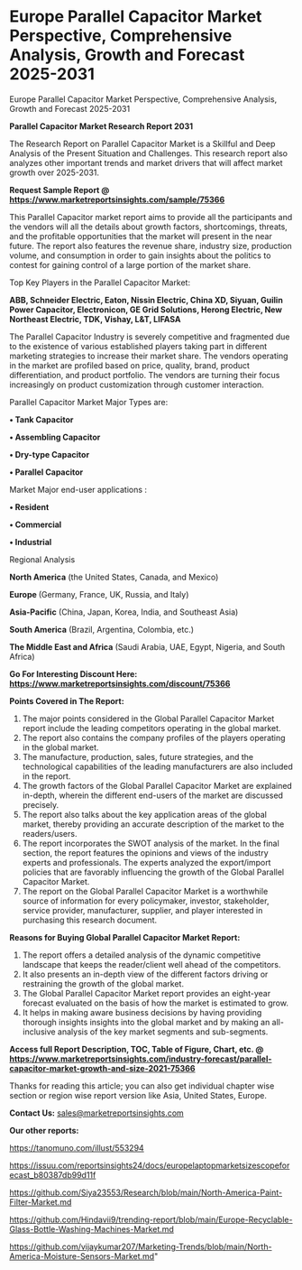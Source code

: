 # Europe Parallel Capacitor Market Perspective, Comprehensive Analysis, Growth and Forecast 2025-2031
 Europe Parallel Capacitor Market Perspective, Comprehensive Analysis, Growth and Forecast 2025-2031

<strong>Parallel Capacitor Market Research Report 2031</strong>

The Research Report on Parallel Capacitor Market is a Skillful and Deep Analysis of the Present Situation and Challenges. This research report also analyzes other important trends and market drivers that will affect market growth over 2025-2031.

<strong>Request Sample Report @ <a href=https://www.marketreportsinsights.com/sample/75366>https://www.marketreportsinsights.com/sample/75366</a></strong>

This Parallel Capacitor market report aims to provide all the participants and the vendors will all the details about growth factors, shortcomings, threats, and the profitable opportunities that the market will present in the near future. The report also features the revenue share, industry size, production volume, and consumption in order to gain insights about the politics to contest for gaining control of a large portion of the market share.

Top Key Players in the Parallel Capacitor Market:

<strong>ABB, Schneider Electric, Eaton, Nissin Electric, China XD, Siyuan, Guilin Power Capacitor, Electronicon, GE Grid Solutions, Herong Electric, New Northeast Electric, TDK, Vishay, L&T, LIFASA</strong>

The Parallel Capacitor Industry is severely competitive and fragmented due to the existence of various established players taking part in different marketing strategies to increase their market share. The vendors operating in the market are profiled based on price, quality, brand, product differentiation, and product portfolio. The vendors are turning their focus increasingly on product customization through customer interaction.

Parallel Capacitor Market Major Types are:

<strong>• Tank Capacitor

• Assembling Capacitor

• Dry-type Capacitor

• Parallel Capacitor</strong>

Market Major end-user applications :

<strong>• Resident

• Commercial

• Industrial</strong>

Regional Analysis

</u><strong><b>North America</b></strong> (the United States, Canada, and Mexico)

<strong><b>Europe </b></strong>(Germany, France, UK, Russia, and Italy)

<strong><b>Asia-Pacific</b></strong> (China, Japan, Korea, India, and Southeast Asia)

<strong><b>South America</b></strong> (Brazil, Argentina, Colombia, etc.)

<strong><b>The Middle East and Africa</b></strong> (Saudi Arabia, UAE, Egypt, Nigeria, and South Africa)

<strong>Go For Interesting Discount Here: <a href=https://www.marketreportsinsights.com/discount/75366>https://www.marketreportsinsights.com/discount/75366</a></strong>

<strong>Points Covered in The Report:</strong>
<ol>
  <li>The major points considered in the Global Parallel Capacitor Market report include the leading competitors operating in the global market.</li>
  <li>The report also contains the company profiles of the players operating in the global market.</li>
  <li>The manufacture, production, sales, future strategies, and the technological capabilities of the leading manufacturers are also included in the report.</li>
  <li>The growth factors of the Global Parallel Capacitor Market are explained in-depth, wherein the different end-users of the market are discussed precisely.</li>
  <li>The report also talks about the key application areas of the global market, thereby providing an accurate description of the market to the readers/users.</li>
  <li>The report incorporates the SWOT analysis of the market. In the final section, the report features the opinions and views of the industry experts and professionals. The experts analyzed the export/import policies that are favorably influencing the growth of the Global Parallel Capacitor Market.</li>
  <li>The report on the Global Parallel Capacitor Market is a worthwhile source of information for every policymaker, investor, stakeholder, service provider, manufacturer, supplier, and player interested in purchasing this research document.</li>
</ol>
<strong>Reasons for Buying Global Parallel Capacitor Market Report:</strong>

<ol>
  <li>The report offers a detailed analysis of the dynamic competitive landscape that keeps the reader/client well ahead of the competitors.</li>
  <li>It also presents an in-depth view of the different factors driving or restraining the growth of the global market.</li>
  <li>The Global Parallel Capacitor Market report provides an eight-year forecast evaluated on the basis of how the market is estimated to grow.</li>
  <li>It helps in making aware business decisions by having providing thorough insights insights into the global market and by making an all-inclusive analysis of the key market segments and sub-segments.</li>
</ol>
<strong>Access full Report Description, TOC, Table of Figure, Chart, etc. @ <a href=https://www.marketreportsinsights.com/industry-forecast/parallel-capacitor-market-growth-and-size-2021-75366>https://www.marketreportsinsights.com/industry-forecast/parallel-capacitor-market-growth-and-size-2021-75366</a></strong>


Thanks for reading this article; you can also get individual chapter wise section or region wise report version like Asia, United States, Europe.

<strong>Contact Us:</strong>
sales@marketreportsinsights.com

<strong>Our other reports:</strong>

<a href=https://tanomuno.com/illust/553294>https://tanomuno.com/illust/553294</a>

<a href=https://issuu.com/reportsinsights24/docs/europelaptopmarketsizescopeforecast_b80387db99d11f>https://issuu.com/reportsinsights24/docs/europelaptopmarketsizescopeforecast_b80387db99d11f</a>

<a href=https://github.com/Siya23553/Research/blob/main/North-America-Paint-Filter-Market.md>https://github.com/Siya23553/Research/blob/main/North-America-Paint-Filter-Market.md</a>

<a href=https://github.com/Hindavii9/trending-report/blob/main/Europe-Recyclable-Glass-Bottle-Washing-Machines-Market.md>https://github.com/Hindavii9/trending-report/blob/main/Europe-Recyclable-Glass-Bottle-Washing-Machines-Market.md</a>

<a href=https://github.com/vijaykumar207/Marketing-Trends/blob/main/North-America-Moisture-Sensors-Market.md>https://github.com/vijaykumar207/Marketing-Trends/blob/main/North-America-Moisture-Sensors-Market.md</a>"
